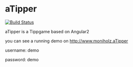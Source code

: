 # aTipper 
[![Build Status](https://travis-ci.org/s3ppo/aTipper.svg?branch=master)](https://travis-ci.org/s3ppo/aTipper)

aTipper is a Tippgame based on Angular2

you can see a running demo on http://www.moniholz.aTipper

username: demo

password: demo
